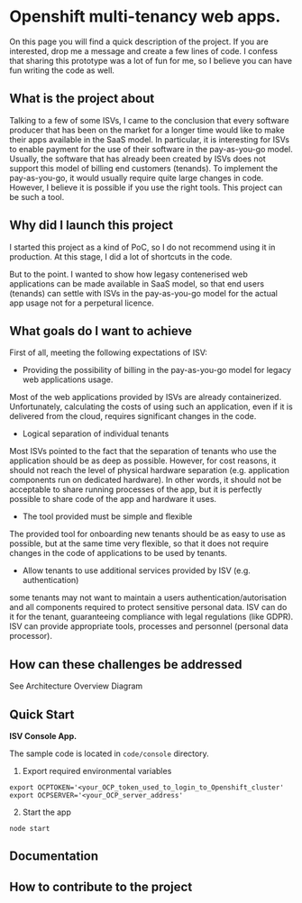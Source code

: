 # Openshift multi-tenancy web apps.
On this page you will find a quick description of the project. If you are interested, drop me a message and create a few lines of code. I confess that sharing this prototype was a lot of fun for me, so I believe you can have fun writing the code as well.

## What is the project about
Talking to a few of some ISVs, I came to the conclusion that every software producer that has been on the market for a longer time would like to make their apps available in the SaaS model. In particular, it is interesting for ISVs to enable payment for the use of their software in the pay-as-you-go model. Usually, the software that has already been created by ISVs does not support this model of billing end customers (tenands). To implement the pay-as-you-go, it would usually require quite large changes in code. However, I believe it is possible if you use the right tools. This project can be such a tool.

## Why did I launch this project
I started this project as a kind of PoC, so I do not recommend using it in production. At this stage, I did a lot of shortcuts in the code.

But to the point. I wanted to show how legasy contenerised web applications can be made available in SaaS model, so that end users (tenands) can settle with ISVs in the pay-as-you-go model for the actual app usage not for a perpetural licence.

## What goals do I want to achieve
First of all, meeting the following expectations of ISV:

* Providing the possibility of billing in the pay-as-you-go model for legacy web applications usage.

Most of the web applications provided by ISVs are already containerized. Unfortunately, calculating the costs of using such an application, even if it is delivered from the cloud, requires significant changes in the code.

* Logical separation of individual tenants

Most ISVs pointed to the fact that the separation of tenants who use the application should be as deep as possible. However, for cost reasons, it should not reach the level of physical hardware separation (e.g. application components run on dedicated hardware). In other words, it should not be acceptable to share running processes of the app, but it is perfectly possible to share code of the app and hardware it uses.

* The tool provided must be simple and flexible

The provided tool for onboarding new tenants should be as easy to use as possible, but at the same time very flexible, so that it does not require changes in the code of applications to be used by tenants.

* Allow tenants to use additional services provided by ISV (e.g. authentication)

some tenants may not want to maintain a users authentication/autorisation and all components required to protect sensitive personal data. ISV can do it for the tenant, guaranteeing compliance with legal regulations (like GDPR). ISV can provide appropriate tools, processes and personnel (personal data processor).

## How can these challenges be addressed

See Architecture Overview Diagram

## Quick Start

**ISV Console App.**

The sample code is located in `code/console` directory.

1) Export required environmental variables
```
export OCPTOKEN='<your_OCP_token_used_to_login_to_Openshift_cluster'
export OCPSERVER='<your_OCP_server_address'
``` 

2) Start the app
```
node start
```

## Documentation
## How to contribute to the project

